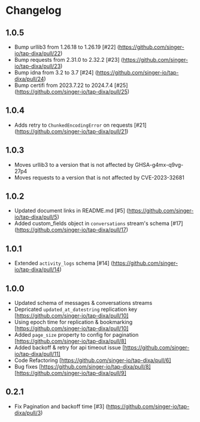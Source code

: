 # Changelog

## 1.0.5
  *  Bump urllib3 from 1.26.18 to 1.26.19 [#22] (https://github.com/singer-io/tap-dixa/pull/22)
  *  Bump requests from 2.31.0 to 2.32.2 [#23] (https://github.com/singer-io/tap-dixa/pull/23)
  *  Bump idna from 3.2 to 3.7 [#24] (https://github.com/singer-io/tap-dixa/pull/24)
  *  Bump certifi from 2023.7.22 to 2024.7.4 [#25] (https://github.com/singer-io/tap-dixa/pull/25)

## 1.0.4
  * Adds retry to `ChunkedEncodingError` on requests [#21] (https://github.com/singer-io/tap-dixa/pull/21)

## 1.0.3
  * Moves urllib3 to a version that is not affected by GHSA-g4mx-q9vg-27p4
  * Moves requests to a version that is not affected by CVE-2023-32681

## 1.0.2
  * Updated document links in README.md [#5] (https://github.com/singer-io/tap-dixa/pull/5)
  * Added custom_fields object in `conversations` stream's schema [#17] (https://github.com/singer-io/tap-dixa/pull/17)

## 1.0.1
  * Extended `activity_logs` schema [#14] (https://github.com/singer-io/tap-dixa/pull/14)

## 1.0.0
  *  Updated schema of messages & conversations streams
  *  Depricated `updated_at_datestring` replication key [https://github.com/singer-io/tap-dixa/pull/10]
  *  Using epoch time for replication & bookmarking [https://github.com/singer-io/tap-dixa/pull/10]
  *  Added `page_size` property to config for pagination [https://github.com/singer-io/tap-dixa/pull/8]
  *  Added backoff & retry for api timeout issue [https://github.com/singer-io/tap-dixa/pull/11]
  *  Code Refactoring [https://github.com/singer-io/tap-dixa/pull/6]
  *  Bug fixes [https://github.com/singer-io/tap-dixa/pull/8] [https://github.com/singer-io/tap-dixa/pull/9]

  ## 0.2.1
  * Fix Pagination and backoff time [#3] (https://github.com/singer-io/tap-dixa/pull/3)
